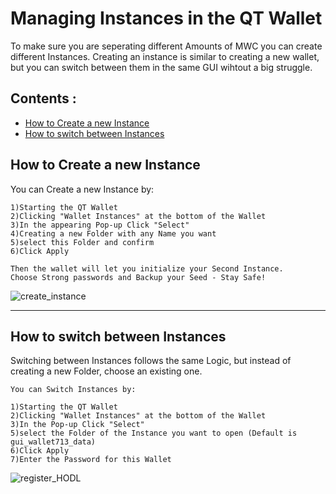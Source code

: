 
# Managing Instances in the QT Wallet

  To make sure you are seperating different Amounts of MWC you can create different Instances. 
  Creating an instance is similar to creating a new wallet, but you can switch between them in the same GUI wihtout a big struggle.


## Contents : 
  * [How to Create a new Instance](#How-to-Create-a-new-Instance)
  * [How to switch between Instances](#How-to-switch-between-Instances)
  
  
## How to Create a new Instance

  You can Create a new Instance by:
  
	1)Starting the QT Wallet
	2)Clicking "Wallet Instances" at the bottom of the Wallet
	3)In the appearing Pop-up Click "Select" 
	4)Creating a new Folder with any Name you want 
	5)select this Folder and confirm
	6)Click Apply
	
	Then the wallet will let you initialize your Second Instance.
	Choose Strong passwords and Backup your Seed - Stay Safe!
	
	
  ![create_instance](/static/img/create_instance.gif "Create Wallet Instance")

------

## How to switch between Instances

  Switching between Instances follows the same Logic, but instead of creating a new Folder, choose an existing one. 

    You can Switch Instances by:
  
	1)Starting the QT Wallet
	2)Clicking "Wallet Instances" at the bottom of the Wallet
	3)In the Pop-up Click "Select" 
	5)select the Folder of the Instance you want to open (Default is gui_wallet713_data)
	6)Click Apply
	7)Enter the Password for this Wallet

		
  ![register_HODL](/static/img/switch_instance.gif "Registering for HODL Programm")